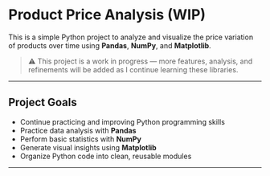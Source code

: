# Product Price Analysis (WIP)

This is a simple Python project to analyze and visualize the price variation of products over time using **Pandas**, **NumPy**, and **Matplotlib**.

> ⚠️ This project is a work in progress — more features, analysis, and refinements will be added as I continue learning these libraries.

---

## Project Goals

- Continue practicing and improving Python programming skills
- Practice data analysis with **Pandas**
- Perform basic statistics with **NumPy**
- Generate visual insights using **Matplotlib**
- Organize Python code into clean, reusable modules

---
